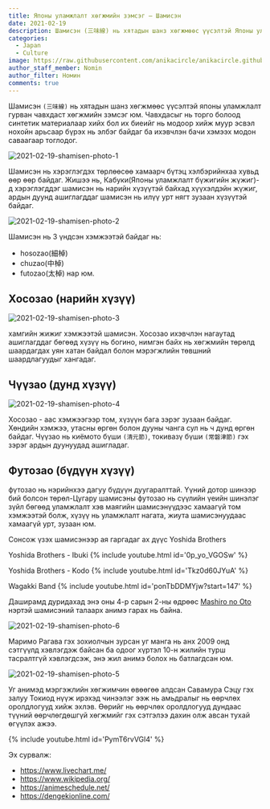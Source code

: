 ```yaml
---
title: Японы уламжлалт хөгжмийн зэмсэг – Шамисэн    
date: 2021-02-19
description: Шамисэн (三味線) нь хятадын шанз хөгжмөөс үүсэлтэй Японы уламжлалт гурван чавхдаст хөгжмийн зэмсэг юм. 
categories:
  - Japan
  - Culture
image: https://raw.githubusercontent.com/anikacircle/anikacircle.github.io/main/.images/2021-02-19-shamisen-cover.png
author_staff_member: Nomin
author_filter: Номин
comments: true
---
```

Шамисэн `(三味線)` нь  хятадын шанз хөгжмөөс үүсэлтэй японы уламжлалт гурван чавхдаст хөгжмийн зэмсэг юм. Чавхдасыг нь торго болоод синтетик материалаар хийх бол их биеийг нь модоор хийж муур эсвэл нохойн арьсаар бүрэх нь элбэг байдаг ба ихэвчлэн бачи хэмээх модон саваагаар тоглодог.

![2021-02-19-shamisen-photo-1](https://raw.githubusercontent.com/anikacircle/anikacircle.github.io/main/.images/2021-02-19-shamisen-photo-1.jpg)

Шамисэн нь хэрэглэгдэх төрлөөсөө хамаарч бүтэц хэлбэрийнхаа хувьд өөр өөр байдаг. Жишээ нь, Кабуки(Японы уламжлалт бүжигийн жүжиг)-д хэрэглэгддэг шамисэн нь нарийн хүзүүтэй байхад хүүхэлдэйн жүжиг, ардын дуунд ашиглагддаг шамисэн нь илүү урт нягт зузаан хүзүүтэй байдаг.

![2021-02-19-shamisen-photo-2](https://raw.githubusercontent.com/anikacircle/anikacircle.github.io/main/.images/2021-02-19-shamisen-photo-2.png)

Шамисэн нь 3 үндсэн хэмжээтэй байдаг нь:

- hosozao(細棹)
- chuzao(中棹) 
- futozao(太棹) нар юм.

## Хосозао (нарийн хүзүү)

![2021-02-19-shamisen-photo-3](https://raw.githubusercontent.com/anikacircle/anikacircle.github.io/main/.images/2021-02-19-shamisen-photo-3.jpg)

хамгийн жижиг хэмжээтэй шамисэн. Хосозао ихэвчлэн нагаутад ашиглагддаг бөгөөд хүзүү нь богино, нимгэн байх нь хөгжмийн төрөлд шаардагдах уян хатан байдал болон мэрэгжлийн төвшний шаардлагуудыг хангадаг.

## Чүүзао (дунд хүзүү)

![2021-02-19-shamisen-photo-4](https://raw.githubusercontent.com/anikacircle/anikacircle.github.io/main/.images/2021-02-19-shamisen-photo-4.jpeg)

Хосозао - аас хэмжээгээр том, хүзүүн бага зэрэг зузаан байдаг. Хөндийн хэмжээ, утасны өргөн болон дууны чанга сул нь ч дунд өргөн байдаг. Чүүзао нь киёмото бүши `(清元節)`, токивазү бүши `(常磐津節)` гэх зэрэг ардын дуунуудад ашигладаг. 

## Футозао (бүдүүн хүзүү)
фүтозао нь нэрийнхээ дагуу бүдүүн дуугаралттай. Үүний дотор шинээр бий болсон төрөл-Цугару шамисэны футозао нь сүүлийн үеийн шинэлэг зүйл бөгөөд уламжлалт хэв маягийн шамисэнүүдээс хамаагүй том хэмжээтэй болж, хүзүү нь уламжлалт нагата, жиута шамисэнуудаас хамаагүй урт, зузаан юм.

Сонсож үзэх
шамисэнээр ая гаргадаг ах дүүс Yoshida Brothers

Yoshida Brothers - Ibuki
{% include youtube.html id='0p_yo_VGOSw' %}

Yoshida Brothers - Kodo
{% include youtube.html id='Tkz0d60JYuA' %}

Wagakki Band
{% include youtube.html id='ponTbDDMYjw?start=147' %}

Даширамд дуридахад энэ оны 4-р сарын 2-ны өдрөөс [Mashiro no Oto](https://anidb.net/anime/15666) нэртэй шамисэний талаарх анимэ гарах нь байна.

![2021-02-19-shamisen-photo-6](https://raw.githubusercontent.com/anikacircle/anikacircle.github.io/main/.images/2021-02-19-shamisen-photo-6.jpg)

Маримо Рагава гэх зохиолчын зурсан уг манга нь анх 2009 онд сэтгүүлд хэвлэгдэж байсан ба одоог хүртэл 10-н жилийн турш тасралтгүй хэвлэгдсэж, энэ жил анимэ болох нь батлагдсан юм.

![2021-02-19-shamisen-photo-5](https://raw.githubusercontent.com/anikacircle/anikacircle.github.io/main/.images/2021-02-19-shamisen-photo-5.jpg)

Уг анимэд мэргэжлийн хөгжимчин өвөөгөө алдсан Савамура Сэцу гэх залуу Токиод нүүж ирэхэд чинээлэг ээж нь амьдралыг нь өөрчлөх оролдлогууд хийж эхлэв. Өөрийг нь өөрчлөх оролдлогууд дундаас түүний өөрчлөгдөшгүй хөгжмийг гэх сэтгэлээ дахин олж авсан тухай өгүүлэх ажээ. 

{% include youtube.html id='PymT6rvVGl4' %}

Эх сурвалж: 
- https://www.livechart.me/ 
- https://www.wikipedia.org/
- https://animeschedule.net/
- https://dengekionline.com/